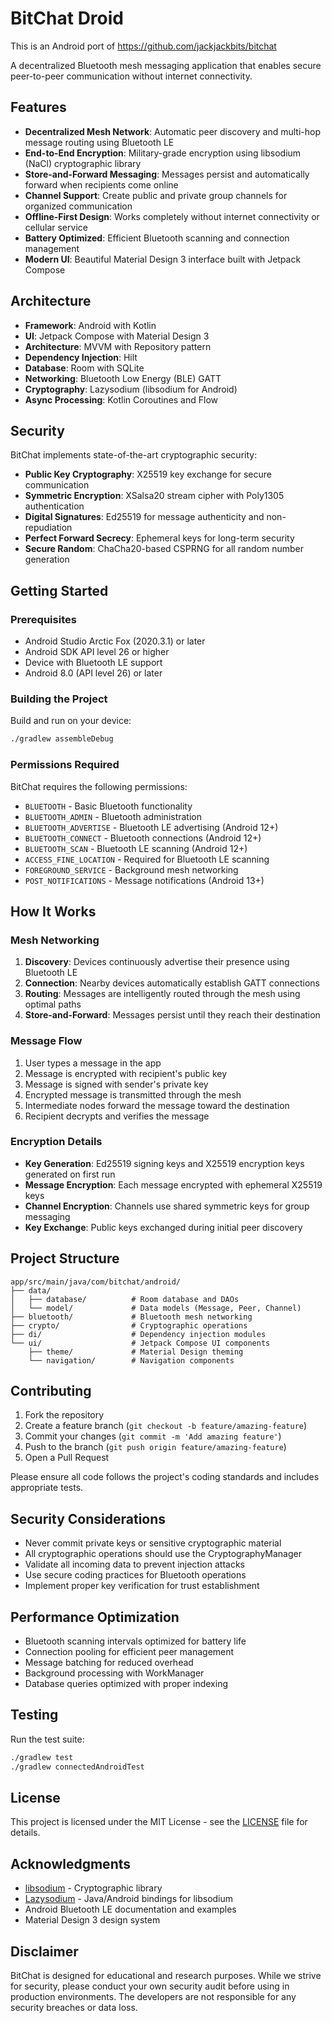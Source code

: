 # BitChat Droid

This is an Android port of https://github.com/jackjackbits/bitchat

A decentralized Bluetooth mesh messaging application that enables secure peer-to-peer communication without internet connectivity.

## Features

- **Decentralized Mesh Network**: Automatic peer discovery and multi-hop message routing using Bluetooth LE
- **End-to-End Encryption**: Military-grade encryption using libsodium (NaCl) cryptographic library
- **Store-and-Forward Messaging**: Messages persist and automatically forward when recipients come online
- **Channel Support**: Create public and private group channels for organized communication
- **Offline-First Design**: Works completely without internet connectivity or cellular service
- **Battery Optimized**: Efficient Bluetooth scanning and connection management
- **Modern UI**: Beautiful Material Design 3 interface built with Jetpack Compose

## Architecture

- **Framework**: Android with Kotlin
- **UI**: Jetpack Compose with Material Design 3
- **Architecture**: MVVM with Repository pattern
- **Dependency Injection**: Hilt
- **Database**: Room with SQLite
- **Networking**: Bluetooth Low Energy (BLE) GATT
- **Cryptography**: Lazysodium (libsodium for Android)
- **Async Processing**: Kotlin Coroutines and Flow

## Security

BitChat implements state-of-the-art cryptographic security:

- **Public Key Cryptography**: X25519 key exchange for secure communication
- **Symmetric Encryption**: XSalsa20 stream cipher with Poly1305 authentication
- **Digital Signatures**: Ed25519 for message authenticity and non-repudiation
- **Perfect Forward Secrecy**: Ephemeral keys for long-term security
- **Secure Random**: ChaCha20-based CSPRNG for all random number generation

## Getting Started

### Prerequisites

- Android Studio Arctic Fox (2020.3.1) or later
- Android SDK API level 26 or higher
- Device with Bluetooth LE support
- Android 8.0 (API level 26) or later

### Building the Project

Build and run on your device:
   ```bash
   ./gradlew assembleDebug
   ```

### Permissions Required

BitChat requires the following permissions:

- `BLUETOOTH` - Basic Bluetooth functionality
- `BLUETOOTH_ADMIN` - Bluetooth administration
- `BLUETOOTH_ADVERTISE` - Bluetooth LE advertising (Android 12+)
- `BLUETOOTH_CONNECT` - Bluetooth connections (Android 12+)
- `BLUETOOTH_SCAN` - Bluetooth LE scanning (Android 12+)
- `ACCESS_FINE_LOCATION` - Required for Bluetooth LE scanning
- `FOREGROUND_SERVICE` - Background mesh networking
- `POST_NOTIFICATIONS` - Message notifications (Android 13+)

## How It Works

### Mesh Networking

1. **Discovery**: Devices continuously advertise their presence using Bluetooth LE
2. **Connection**: Nearby devices automatically establish GATT connections
3. **Routing**: Messages are intelligently routed through the mesh using optimal paths
4. **Store-and-Forward**: Messages persist until they reach their destination

### Message Flow

1. User types a message in the app
2. Message is encrypted with recipient's public key
3. Message is signed with sender's private key
4. Encrypted message is transmitted through the mesh
5. Intermediate nodes forward the message toward the destination
6. Recipient decrypts and verifies the message

### Encryption Details

- **Key Generation**: Ed25519 signing keys and X25519 encryption keys generated on first run
- **Message Encryption**: Each message encrypted with ephemeral X25519 keys
- **Channel Encryption**: Channels use shared symmetric keys for group messaging
- **Key Exchange**: Public keys exchanged during initial peer discovery

## Project Structure

```
app/src/main/java/com/bitchat/android/
├── data/
│   ├── database/          # Room database and DAOs
│   └── model/             # Data models (Message, Peer, Channel)
├── bluetooth/             # Bluetooth mesh networking
├── crypto/                # Cryptographic operations
├── di/                    # Dependency injection modules
└── ui/                    # Jetpack Compose UI components
    ├── theme/             # Material Design theming
    └── navigation/        # Navigation components
```

## Contributing

1. Fork the repository
2. Create a feature branch (`git checkout -b feature/amazing-feature`)
3. Commit your changes (`git commit -m 'Add amazing feature'`)
4. Push to the branch (`git push origin feature/amazing-feature`)
5. Open a Pull Request

Please ensure all code follows the project's coding standards and includes appropriate tests.

## Security Considerations

- Never commit private keys or sensitive cryptographic material
- All cryptographic operations should use the CryptographyManager
- Validate all incoming data to prevent injection attacks
- Use secure coding practices for Bluetooth operations
- Implement proper key verification for trust establishment

## Performance Optimization

- Bluetooth scanning intervals optimized for battery life
- Connection pooling for efficient peer management
- Message batching for reduced overhead
- Background processing with WorkManager
- Database queries optimized with proper indexing

## Testing

Run the test suite:

```bash
./gradlew test
./gradlew connectedAndroidTest
```

## License

This project is licensed under the MIT License - see the [LICENSE](LICENSE) file for details.

## Acknowledgments

- [libsodium](https://libsodium.org/) - Cryptographic library
- [Lazysodium](https://github.com/terl/lazysodium-android) - Java/Android bindings for libsodium
- Android Bluetooth LE documentation and examples
- Material Design 3 design system

## Disclaimer

BitChat is designed for educational and research purposes. While we strive for security, please conduct your own security audit before using in production environments. The developers are not responsible for any security breaches or data loss.
